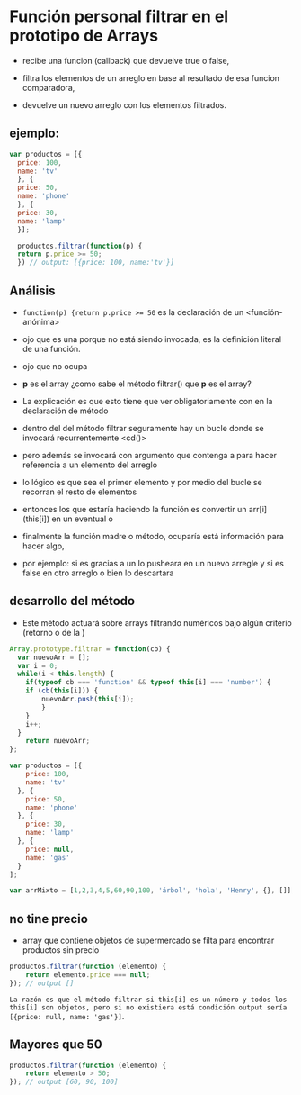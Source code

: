 # Función personal filtrar en el prototipo de Arrays

* recibe una funcion (callback) que devuelve true o false,

* filtra los elementos de un arreglo en base al resultado de esa funcion comparadora, 

* devuelve un nuevo arreglo con los elementos filtrados.

## ejemplo:

```javascript
var productos = [{
  price: 100,
  name: 'tv'
  }, {
  price: 50,
  name: 'phone'
  }, {
  price: 30,
  name: 'lamp'
  }];

  productos.filtrar(function(p) {
  return p.price >= 50;
  }) // output: [{price: 100, name:'tv'}]
```

## Análisis

* `function(p) {return p.price >= 50` es la declaración de un <función-anónima>

* ojo que es una <cb> porque no está siendo invocada, es la definición literal de una función.

* ojo que no ocupa <this>

* **p** es el array <productos> ¿como sabe el método filtrar() que **p** es el array?

* La explicación es que esto tiene que ver obligatoriamente con <this> en la declaración de método <filtrar>

* dentro del del método filtrar seguramente hay un bucle donde se invocará recurrentemente <cd()>

* pero además se invocará con argumento que contenga a <this> para hacer referencia a un elemento del arreglo

* lo lógico es que sea el primer elemento y por medio del bucle se recorran el resto de elementos

* entonces los que estaría haciendo la función es convertir un arr[i] (this[i]) en un eventual <true> o <false>

* finalmente la función madre o método, ocuparía está información para hacer algo, 

* por ejemplo: si es <true> gracias a un <if> lo pusheara en un nuevo arregle y si es false en otro arreglo o bien lo descartara

## desarrollo del método

* Este método actuará sobre arrays filtrando numéricos bajo algún criterio (retorno <true> o <false> de la <cb>)

```javascript
Array.prototype.filtrar = function(cb) {
  var nuevoArr = [];
  var i = 0;
  while(i < this.length) {
    if(typeof cb === 'function' && typeof this[i] === 'number') {
    if (cb(this[i])) {
        nuevoArr.push(this[i]);
        }
    }
    i++;
  }
    return nuevoArr;
};
```

```javascript
var productos = [{
    price: 100,
    name: 'tv'
  }, {
    price: 50,
    name: 'phone'
  }, {
    price: 30,
    name: 'lamp'
  }, {
    price: null,
    name: 'gas'
  }
];

var arrMixto = [1,2,3,4,5,60,90,100, 'árbol', 'hola', 'Henry', {}, []];
```

## no tine precio

* array que contiene objetos de supermercado se filta para encontrar productos sin precio

```javascript
productos.filtrar(function (elemento) {
    return elemento.price === null;
}); // output [] 
```

`La razón es que el método filtrar si this[i] es un número y todos los this[i] son objetos, pero si no existiera está condición output sería [{price: null, name: 'gas'}]`.

## Mayores que 50

```javascript
productos.filtrar(function (elemento) {
    return elemento > 50;
}); // output [60, 90, 100] 
```

